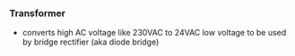 
### Transformer
- converts high AC voltage like 230VAC to 24VAC low voltage to be used by bridge rectifier (aka diode bridge)
